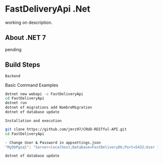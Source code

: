 # FastDeliveryApi .Net 

working on description.  

## About .NET 7
pending

## Build Steps 

`Backend`

Basic Command Examples

```bash
dotnet new webapi -o FastDeliveryApi
cd FastDeliveryApi
dotnet run 
dotnet ef migrations add NombreMigration
dotnet ef database update
```


`Installation and execution`

```bash
git clone https://github.com/jmrz97/CRUD-RESTful-API.git
cd FastDeliveryApi
```
```bash
- Change User & Password in appsettings.json
"MyDbPgsql": "Server=localhost;Database=FastDeliveryDb;Port=5432;User Id=postgres;Password=root;"

dotnet ef database update
```

